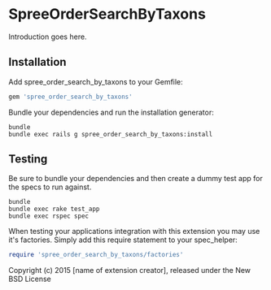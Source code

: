 SpreeOrderSearchByTaxons
========================

Introduction goes here.

Installation
------------

Add spree_order_search_by_taxons to your Gemfile:

```ruby
gem 'spree_order_search_by_taxons'
```

Bundle your dependencies and run the installation generator:

```shell
bundle
bundle exec rails g spree_order_search_by_taxons:install
```

Testing
-------

Be sure to bundle your dependencies and then create a dummy test app for the specs to run against.

```shell
bundle
bundle exec rake test_app
bundle exec rspec spec
```

When testing your applications integration with this extension you may use it's factories.
Simply add this require statement to your spec_helper:

```ruby
require 'spree_order_search_by_taxons/factories'
```

Copyright (c) 2015 [name of extension creator], released under the New BSD License
